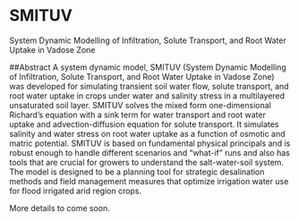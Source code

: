 # SMITUV
System Dynamic Modelling of Infiltration, Solute Transport, and Root Water Uptake in Vadose Zone

##Abstract
A system dynamic model, SMITUV (System Dynamic Modelling of Infiltration, Solute Transport, and Root Water Uptake in Vadose Zone) was developed for simulating transient soil water flow, solute transport, and root water uptake in crops under water and salinity stress in a multilayered unsaturated soil layer. SMITUV solves the mixed form one-dimensional Richard’s equation with a sink term for water transport and root water uptake and advection-diffusion equation for solute transport. It simulates salinity and water stress on root water uptake as a function of osmotic and matric potential. SMITUV is based on fundamental physical principals and is robust enough to handle different scenarios and “what-if” runs and also has tools that are crucial for growers to understand the salt-water-soil system. The model is designed to be a planning tool for strategic desalination methods and field management measures that optimize irrigation water use for flood irrigated arid region crops.

More details to come soon. 
